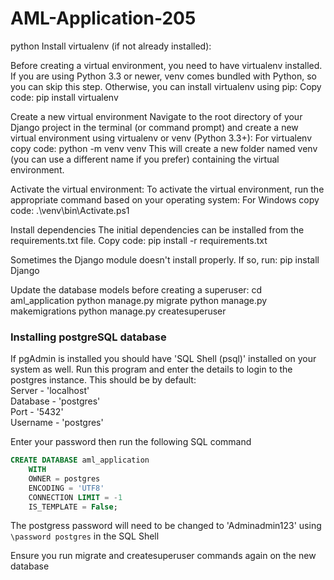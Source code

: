 # AML-Application-205
python
Install virtualenv (if not already installed):

Before creating a virtual environment, you need to have virtualenv installed. If you are using Python 3.3 or newer, venv comes bundled with Python, so you can skip this step. Otherwise, you can install virtualenv using pip:
Copy code:
pip install virtualenv

Create a new virtual environment
Navigate to the root directory of your Django project in the terminal (or command prompt) and create a new virtual environment using virtualenv or venv (Python 3.3+):
For virtualenv copy code:
python -m venv venv
This will create a new folder named venv (you can use a different name if you prefer) containing the virtual environment.

Activate the virtual environment:
To activate the virtual environment, run the appropriate command based on your operating system:
For Windows copy code:
.\venv\bin\Activate.ps1 

Install dependencies
The initial dependencies can be installed from the  requirements.txt file.
Copy code:
pip install -r requirements.txt

Sometimes the Django module doesn't install properly. If so, run: pip install Django

Update the database models before creating a superuser:
cd aml_application
python manage.py migrate
python manage.py makemigrations
python manage.py createsuperuser

### Installing postgreSQL database
If pgAdmin is installed you should have 'SQL Shell (psql)' installed on your system as well. Run this program and enter the details to login to the postgres instance.
This should be by default:\
Server - 'localhost'\
Database - 'postgres'\
Port - '5432'\
Username - 'postgres'

Enter your password then run the following SQL command 
```SQL
CREATE DATABASE aml_application
    WITH
    OWNER = postgres
    ENCODING = 'UTF8'
    CONNECTION LIMIT = -1
    IS_TEMPLATE = False;
```
The postgress password will need to be changed to 'Adminadmin123' using `\password postgres` in the SQL Shell

Ensure you run migrate and createsuperuser commands again on the new database


